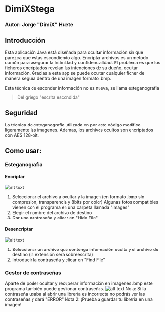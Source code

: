 # DimiXStega
### Autor: Jorge "**DimiX**" Huete

## Introducción
Esta aplicación Java está diseñada para ocultar información sin que parezca que estas escondiendo algo.
Encriptar archivos es un metodo común para asegurar la intimidad y confidencialidad. El problema es
que los ficheros encriptados revelan las intenciones de su dueño, ocultar información.
Gracias a esta app se puede ocultar cualquier ficher de manera segura dentro de una imagen formato .bmp.

Esta técnica de esconder información no es nueva, se llama esteganografia

>Del griego "escrita escondida"

## Seguridad
La técnica de esteganografia utilizada en por este código modifica ligeramente las imagenes.
Ademas, los archivos ocultos son encriptados con AES 128-bit.

## Como usar:
### Esteganografia
#### Encriptar
![alt text](https://i.imgur.com/RLCFo4V.png)
  1. Seleccionar el archivo a ocultar y la imagen (en formato .bmp sín compresión, transparencia y 8bits por color)
  Algunas fotos compatibles vienen con el programa en una carpeta llamada "images"
  2. Elegir el nombre del archivo de destino
  3. Dar una contraseña y clicar en "Hide File"
  
  #### Desencriptar
![alt text](https://imgur.com/z8hnuUf.png)
  1. Seleccionar un archivo que contenga información oculta y el archivo de destino (la extensión será sobreescrita)
  2. Introducir la contraseña y clicar en "Find File"
  
  ### Gestor de contraseñas
Aparte de poder ocultar y recuperar información en imagenes .bmp este programa también puede gestionar contraseñas.
![alt text](https://imgur.com/MBT9ZMb.png)
Nota: Si la contraseña usaba al abrir una librería es incorrecta no podrás ver las contraseñas y dará "ERROR"
Nota 2: ¡Prueba a guardar tu libreria en una imagen!
